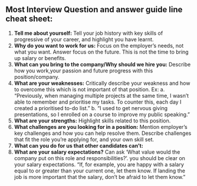 ## Most Interview Question and answer guide line cheat sheet:

1. <b>Tell me about yourself:</b> Tell your job history with key skills of progressive of your career, and highlight you have learnt.
2. <b>Why do you want to work for us:</b> Focus on the employer’s needs, not what you want. Answer focus on the future. 
  This is not the time to bring up salary or benefits.
3. <b>What can you bring to the company/Why should we hire you:</b> Describe how you work,your passion and future progress with this position/company.
4. <b>What are your weaknesses:</b> Critically describe your weakness and how to overcome this which is not important of that position.
  Ex: 
  a. “Previously, when managing multiple projects at the same time, I wasn’t able to remember and prioritise my tasks. To counter this, each day I created a prioritised to-do list.”
  b. “I used to get nervous giving presentations, so I enrolled on a course to improve my public speaking.”
5. <b>What are your strengths:</b> Highlight skills related to this position.
6. <b>What challenges are you looking for in a position:</b> Mention employer’s key challenges and how you can help resolve them. Describe challenges that fit the role you’re applying for, and your own skill set.
7. <b>What can you do for us that other candidates can’t:</b> 
8. <b>What are your salary expectations?</b> Can ask ‘What value would the company put on this role and responsibilities?’. you should be clear on your salary expectations. “If, for example, you are happy with a salary equal to or greater than your current one, let them know. If landing the job is more important that the salary, don’t be afraid to let them know.”

